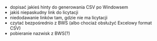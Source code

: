  * dopisać jakieś hinty do generowania CSV po Windowsem
 * jakiś niepaskudny link do licytacji
 * niedodawanie linków tam, gdzie nie ma licytacji
 * czytać bezpośrednio z BWS (albo chociaż obsłużyć Excelowy format CSV)
 * pobieranie nazwisk z BWS(?)
